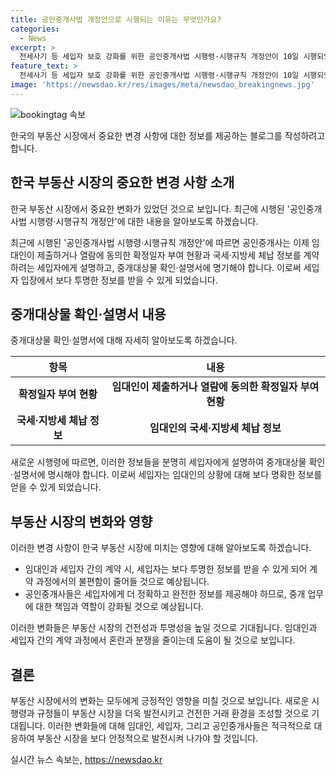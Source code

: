 ```yaml
---
title: 공인중개사법 개정안으로 시행되는 이유는 무엇인가요?
categories:
  - News
excerpt: >
  전세사기 등 세입자 보호 강화를 위한 공인중개사법 시행령·시행규칙 개정안이 10일 시행되었다. 새로운 법에 따라 공인중개사는 임대인의 체납 정보를 확인하고 세입자에게 설명해야 하며, 이를 중개대상물 확인·설명서에 명기해야 한다. 이로써 세입자들의 보호가 강화되며, 이에 대한 관심이 커지고 있다.
feature_text: >
  전세사기 등 세입자 보호 강화를 위한 공인중개사법 시행령·시행규칙 개정안이 10일 시행되었다. 새로운 법에 따라 공인중개사는 임대인의 체납 정보를 확인하고 세입자에게 설명해야 하며, 이를 중개대상물 확인·설명서에 명기해야 한다. 이로써 세입자들의 보호가 강화되며, 이에 대한 관심이 커지고 있다.
image: 'https://newsdao.kr/res/images/meta/newsdao_breakingnews.jpg'
---
```


<p><img src="https://newsdao.kr/res/images/meta/newsdao_breakingnews.jpg" alt="bookingtag 속보" /></p>

<p>한국의 부동산 시장에서 중요한 변경 사항에 대한 정보를 제공하는 블로그를 작성하려고 합니다.</p>

<h2 data-ke-size="size26">한국 부동산 시장의 중요한 변경 사항 소개</h2>

<p>한국 부동산 시장에서 중요한 변화가 있었던 것으로 보입니다. 최근에 시행된 '공인중개사법 시행령·시행규칙 개정안'에 대한 내용을 알아보도록 하겠습니다.</p>

<p data-ke-size="size16">최근에 시행된 '공인중개사법 시행령·시행규칙 개정안'에 따르면 공인중개사는 이제 임대인이 제출하거나 열람에 동의한 확정일자 부여 현황과 국세·지방세 체납 정보를 계약하려는 세입자에게 설명하고, 중개대상물 확인·설명서에 명기해야 합니다. 이로써 세입자 입장에서 보다 투명한 정보를 받을 수 있게 되었습니다.</p>

<h2 data-ke-size="size26">중개대상물 확인·설명서 내용</h2>

<p>중개대상물 확인·설명서에 대해 자세히 알아보도록 하겠습니다.</p>

<table>
    <thead>
        <tr>
            <th>항목</th>
            <th>내용</th>
        </tr>
    </thead>
    <tbody>
        <tr>
            <td style="text-align: center; height: 17px;"><b>확정일자 부여 현황</b></td>
            <td style="text-align: center; height: 17px;"><b>임대인이 제출하거나 열람에 동의한 확정일자 부여 현황</b></td>
        </tr>
        <tr>
            <td style="text-align: center; height: 17px;"><b>국세·지방세 체납 정보</b></td>
            <td style="text-align: center; height: 17px;"><b>임대인의 국세·지방세 체납 정보</b></td>
        </tr>
    </tbody>
</table>

<p data-ke-size="size16">새로운 시행령에 따르면, 이러한 정보들을 분명히 세입자에게 설명하여 중개대상물 확인·설명서에 명시해야 합니다. 이로써 세입자는 임대인의 상황에 대해 보다 명확한 정보를 얻을 수 있게 되었습니다.</p>

<h2 data-ke-size="size26">부동산 시장의 변화와 영향</h2>

<p>이러한 변경 사항이 한국 부동산 시장에 미치는 영향에 대해 알아보도록 하겠습니다.</p>

<ul>
    <li>임대인과 세입자 간의 계약 시, 세입자는 보다 투명한 정보를 받을 수 있게 되어 계약 과정에서의 불편함이 줄어들 것으로 예상됩니다.</li>
    <li>공인중개사들은 세입자에게 더 정확하고 완전한 정보를 제공해야 하므로, 중개 업무에 대한 책임과 역할이 강화될 것으로 예상됩니다.</li>
</ul>

<p data-ke-size="size16">이러한 변화들은 부동산 시장의 건전성과 투명성을 높일 것으로 기대됩니다. 임대인과 세입자 간의 계약 과정에서 혼란과 분쟁을 줄이는데 도움이 될 것으로 보입니다.</p>

<h2 data-ke-size="size26">결론</h2>

<p>부동산 시장에서의 변화는 모두에게 긍정적인 영향을 미칠 것으로 보입니다. 새로운 시행령과 규정들이 부동산 시장을 더욱 발전시키고 건전한 거래 환경을 조성할 것으로 기대됩니다. 이러한 변화들에 대해 임대인, 세입자, 그리고 공인중개사들은 적극적으로 대응하여 부동산 시장을 보다 안정적으로 발전시켜 나가야 할 것입니다.</p>
실시간 뉴스 속보는, <a href="https://newsdao.kr" rel="dofollow">https://newsdao.kr</a>


